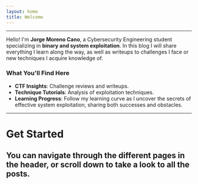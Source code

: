 ```yaml
---
layout: home
title: Welcome
---
```


---

Hello! I'm **Jorge Moreno Cano**, a Cybersecurity Engineering student specializing in **binary and system exploitation**. In this blog I will share everything I learn along the way, as well as writeups to challenges I face or new techniques I acquire knowledge of.

### What You'll Find Here

- **CTF Insights**: Challenge reviews and writeups.
- **Technique Tutorials**: Analysis of exploitation techniques.
- **Learning Progress**: Follow my learning curve as I uncover the secrets of effective system exploitation, sharing both successes and obstacles.

---
# Get Started
## You can navigate through the different pages in the header, or scroll down to take a look to all the posts.
